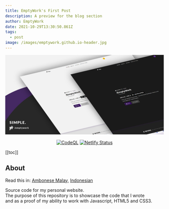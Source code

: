 ```yaml
---
title: EmptyWork's First Post
description: A preview for the blog section
author: EmptyWork
date: 2021-10-29T13:30:50.861Z
tags:
  - post
image: /images/emptywork.github.io-header.jpg
---
```

<p align="center">
<img src="/images/emptywork.github.io-header.jpg" />

</p>

<div align="center">

[![CodeQL](https://github.com/EmptyWork/emptywork.github.io/actions/workflows/codeql-analysis.yml/badge.svg)](https://github.com/EmptyWork/emptywork.github.io/actions/workflows/codeql-analysis.yml)
[![Netlify Status](https://api.netlify.com/api/v1/badges/08d2d578-7470-4e65-8067-93ab5e09f671/deploy-status)](https://app.netlify.com/sites/emptywork/deploys)

</div>

[[toc]]

## About <a href="#about"></a>

Read this in: <a href="#">Ambonese Malay</a>, <a href="#">Indonesian</a>

Source code for my personal website.<br/>
The purpose of this repository is to showcase the code that I wrote<br/> and as a proof of my ability to work with Javascript, HTML5 and CSS3.